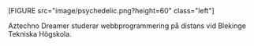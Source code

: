 <div class="author-byline">
[FIGURE src="image/psychedelic.png?height=60" class="left"]

Aztechno Dreamer studerar webbprogrammering på distans vid Blekinge Tekniska Högskola.

</div>
